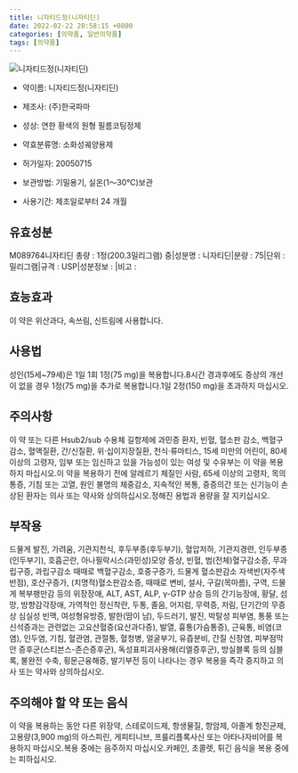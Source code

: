 ```yaml
---
title: 니자티드정(니자티딘)
date: 2022-02-22 20:58:15 +0800
categories: [의약품, 일반의약품]
tags: [의약품]
---
```

![니자티드정(니자티딘)](https://nedrug.mfds.go.kr/pbp/cmn/itemImageDownload/147765867288000094)

- 약이름: 니자티드정(니자티딘)
- 제조사: (주)한국파마
- 성상: 연한 황색의 원형 필름코팅정제

- 약효분류명: 소화성궤양용제
- 허가일자: 20050715
- 보관방법: 기밀용기, 실온(1～30℃)보관

- 사용기간: 제조일로부터 24 개월
## 유효성분
M089764니자티딘
총량 : 1정(200.3밀리그램) 중|성분명 : 니자티딘|분량 : 75|단위 : 밀리그램|규격 : USP|성분정보 : |비고 :
## 효능효과
이 약은 위산과다, 속쓰림, 신트림에 사용합니다.
## 사용법
성인(15세~79세)은 1일 1회 1정(75 mg)을 복용합니다.8시간 경과후에도 증상의 개선이 없을 경우 1정(75 mg)을 추가로 복용합니다.1일 2정(150 mg)을 초과하지 마십시오.
## 주의사항
이 약 또는 다른 Hsub2/sub 수용체 길항제에 과민증 환자, 빈혈, 혈소판 감소, 백혈구 감소, 혈액질환, 간/신질환, 위·십이지장질환, 천식·류마티스, 15세 미만의 어린이, 80세 이상의 고령자, 임부 또는 임신하고 있을 가능성이 있는 여성 및 수유부는 이 약을 복용하지 마십시오.이 약을 복용하기 전에 알레르기 체질인 사람, 65세 이상의 고령자, 목의 통증, 기침 또는 고열, 원인 불명의 체중감소, 지속적인 복통, 중증의간 또는 신기능이 손상된 환자는 의사 또는 약사와 상의하십시오.정해진 용법과 용량을 잘 지키십시오.
## 부작용
드물게 발진, 가려움, 기관지천식, 후두부종(후두부기), 혈압저하, 기관지경련, 인두부종(인두부기), 호흡곤란, 아나필락시스(과민성)모양 증상, 빈혈, 범(전체)혈구감소증, 무과립구증, 과립구감소 때때로 백혈구감소, 호중구증가, 드물게 혈소판감소 자색반(자주색반점), 호산구증가, (치명적)혈소판감소증, 때때로 변비, 설사, 구갈(목마름), 구역, 드물게 복부팽만감 등의 위장장애, ALT, AST, ALP, γ-GTP 상승 등의 간기능장애, 황달, 섬망, 방향감각장애, 가역적인 정신착란, 두통, 졸음, 어지럼, 무력증, 저림, 단기간의 무증상 심실성 빈맥, 여성형유방증, 발한(땀이 남), 두드러기, 발진, 박탈성 피부염, 통풍 또는 신석증과는 관련없는 고요산혈증(요산과다증), 발열, 흉통(가슴통증), 근육통, 비염(코염), 인두염, 기침, 혈관염, 관절통, 혈청병, 얼굴부기, 유즙분비, 간질 신장염, 피부점막안 증후군(스티븐스-존슨증후군), 독성표피괴사용해(리엘증후군), 방실블록 등의 심블록, 불완전 수축, 횡문근융해증, 발기부전 등이 나타나는 경우 복용을 즉각 중지하고 의사 또는 약사와 상의하십시오.
## 주의해야 할 약 또는 음식
이 약을 복용하는 동안 다른 위장약, 스테로이드제, 항생물질, 항암제, 아졸계 항진균제, 고용량(3,900 mg)의 아스피린, 게피티니브, 프룰리플록사신 또는 아타나자비어를 복용하지 마십시오.복용 중에는 음주하지 마십시오.카페인, 초콜렛, 튀긴 음식을 복용 중에는 피하십시오.
